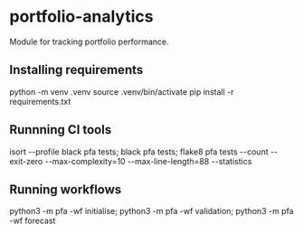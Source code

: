 # portfolio-analytics

Module for tracking portfolio performance.

## Installing requirements

python -m venv .venv
source .venv/bin/activate
pip install -r requirements.txt

## Runnning CI tools

isort --profile black pfa tests; black pfa tests; flake8 pfa tests --count --exit-zero --max-complexity=10 --max-line-length=88 --statistics

## Running workflows

python3 -m pfa -wf initialise; python3 -m pfa -wf validation; python3 -m pfa -wf forecast
